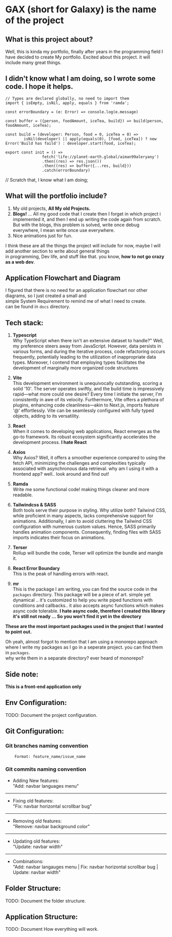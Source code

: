 # GAX (short for Galaxy) is the name of the project

## What is this project about?

Well, this is kinda my portfolio, finally after years in the programming field I have decided to
create My portfolio. Excited about this project. it will include many great things.

## I didn't know what I am doing, so I wrote some code. I hope it helps.

```TS
// Types are declared globally, no need to import them
import { isEmpty, isNil, apply, equals } from 'ramda';

const errorBoundary = (e: Error) => console.log(e.message)

const buffer = ({person, foodAmount, iceTea, build}) => build(person, foodAmount, iceTea);

const build = (developer: Person, food = 0, iceTea = 0) =>
        isNil(developer) || apply(equals(0), [food, iceTea]) ? new Error('Build has faild') : developer.start(food, iceTea);

export const init = () =>
                fetch('life://planet-earth.global/aiman99aleryany')
                .then((res) => res.json())
                .then((res) => buffer({...res, build}))
                .catch(errorBoundary)
```

// Scratch that, I know what I am doing;

## What will the portfolio include?

1. My old projects, **All My old Projects.**
2. **Blogs!** ... All my good code that I create then I forget in which project i implemented it, and then I end up writing
   the code again from scratch. But with the blogs, this problem is solved, write once debug everywhere, I mean write once use
   everywhere.
3. Nice animations just for fun.

I think these are all the things the project will include for now, maybe I will add another section to write about general things  
in programming, Dev life, and stuff like that. you know, **how to not go crazy as a web dev**.

## Application Flowchart and Diagram

I figured that there is no need for an application flowchart nor other diagrams, so I just created a small and  
simple System Requirement to remind me of what I need to create.  
can be found in `docs` directory.

## Tech stack:

1. **Typescript**  
   Why TypeScript when there isn't an extensive dataset to handle?" Well, my preference steers away from JavaScript. However, data persists in various forms, and during the iterative process, code refactoring occurs frequently, potentially leading to the utilization of inappropriate data types. Moreover, I contend that employing types facilitates the development of marginally more organized code structures

2. **Vite**  
   This development environment is unequivocally outstanding, scoring a solid '10'. The server operates swiftly, and the build time is impressively rapid—what more could one desire? Every time I initiate the server, I'm consistently in awe of its velocity. Furthermore, Vite offers a plethora of plugins, enhancing code cleanliness—akin to Next.js, imports feature '@' effortlessly. Vite can be seamlessly configured with fully typed objects, adding to its versatility.

3. **React**  
   When it comes to developing web applications, React emerges as the go-to framework. Its robust ecosystem significantly accelerates the development process. **I hate React**

4. **Axios**  
   Why Axios? Well, it offers a smoother experience compared to using the fetch API, minimizing the challenges and complexities typically associated with asynchronous data retrieval. why am I using it with a frontend app? well.. look around and find out!

5. **Ramda**  
   Write me some functional code! making things cleaner and more readable.

6. **Tailwindcss & SASS**  
   Both tools serve their purpose in styling. Why utilize both? Tailwind CSS, while proficient in many aspects, lacks comprehensive support for animations. Additionally, I aim to avoid cluttering the Tailwind CSS configuration with numerous custom values. Hence, SASS primarily handles animation components. Consequently, finding files with SASS imports indicates their focus on animations.

7. **Terser**  
   Rollup will bundle the code, Terser will optimize the bundle and mangle it.

8. **React Error Boundary**  
   This is the peak of handling errors with react.

9. **mr**  
   This is the package I am writing, you can find the source code in the `packages` directory.
   This package will be a piece of art. simple yet dynamical .. it's customized to help you
   write piped functions with conditions and callbacks.. it also accepts async functions
   which makes async code tolerable. **I hate async code, therefore I created this library**
   **it's still not ready ... So you won't find it yet in the directory**

**These are the most important packages used in the project that I wanted to point out.**

Oh yeah, almost forgot to mention that I am using a monorepo approach where I write my
packages as I go in a seperate project. you can find them in `packages`.  
why write them in a separate directory? ever heard of monorepo?

## Side note:

**This is a front-end application only**

## Env Configuration:

TODO: Document the project configuration.

## Git Configuration:

### Git branches naming convention

        Format: feature_name/issue_name

### Git commits naming convention

-   Adding New features:  
     "Add: navbar languages menu"

---

-   Fixing old features:  
    "Fix: navbar horizontal scrollbar bug"

---

-   Removing old features:  
    "Remove: navbar background color"

---

-   Updating old features:  
    "Update: navbar width"

---

-   Combinations:  
    "Add: navbar langauges menu | Fix: navbar horizontal scrollbar bug | Update: navbar width"

## Folder Structure:

TODO: Document the folder structure.

## Application Structure:

TODO: Document How everything will work.
